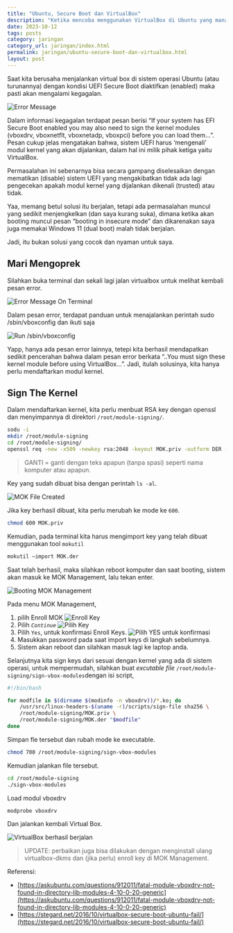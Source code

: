 ```yaml
---
title: "Ubuntu, Secure Boot dan VirtualBox"
description: "Ketika mencoba menggunakan VirtualBox di Ubuntu yang mana secure boot di-enable, maka (biasanya) akan terjadi kernel error. Solusinya cukup dengan meregistrasi modul kernel ke sistem UEFI."
date: 2023-10-12
tags: posts
category: jaringan
category_url: jaringan/index.html
permalink: jaringan/ubuntu-secure-boot-dan-virtualbox.html
layout: post
---
```


Saat kita berusaha menjalankan virtual box di sistem operasi Ubuntu (atau turunannya) dengan kondisi UEFI Secure Boot diaktifkan (enabled) maka pasti akan mengalami kegagalan. 

![Error Message](../img/ubuntu-secure-boot-dan-virtualbox/error-message.png)

Dalam informasi kegagalan terdapat pesan berisi “If your system has EFI Secure Boot enabled you may also need to sign the kernel modules (vboxdrv, vboxnetflt, vboxnetadp, vboxpci) before you can load them…”. Pesan cukup jelas mengatakan bahwa, sistem UEFI harus ‘mengenali’ modul kernel yang akan dijalankan, dalam hal ini milik pihak ketiga yaitu VirtualBox.

Permasalahan ini sebenarnya bisa secara gampang diselesaikan dengan mematikan (disable) sistem UEFI yang mengakibatkan tidak ada lagi pengecekan apakah modul kernel yang dijalankan dikenali (trusted) atau tidak. 

Yaa, memang betul solusi itu berjalan, tetapi ada permasalahan muncul yang sedikit menjengkelkan (dan saya kurang suka),  dimana ketika akan booting  muncul pesan “booting in insecure mode” dan dikarenakan saya juga memakai Windows 11 (dual boot) malah tidak berjalan.

Jadi, itu bukan solusi yang cocok dan nyaman untuk saya.

## Mari Mengoprek

Silahkan buka terminal dan sekali lagi jalan virtualbox untuk melihat kembali pesan error.

![Error Message On Terminal](../img/ubuntu-secure-boot-dan-virtualbox/error-message-on-termiinal.png)

Dalam pesan error, terdapat panduan untuk menajalankan perintah sudo /sbin/vboxconfig dan ikuti saja

![Run /sbin/vboxconfig](../img/ubuntu-secure-boot-dan-virtualbox/run-vboxconfig.png)

Yapp, hanya ada pesan error lainnya, tetepi kita berhasil mendapatkan sedikit pencerahan bahwa dalam pesan error berkata “..You must sign these kernel module before using VirtualBox…”. Jadi, itulah solusinya, kita hanya perlu mendaftarkan modul kernel.

## Sign The Kernel

Dalam mendaftarkan kernel, kita perlu menbuat RSA key dengan openssl dan menyimpannya di direktori `/root/module-signing/`.

```bash
sodu -i
mkdir /root/module-signing
cd /root/module-signing/
openssl req -new -x509 -newkey rsa:2048 -keyout MOK.priv -outform DER -out MOK.der -nodes -days 36500 -subj "/CN=GANTI/"
```

> GANTI = ganti dengan teks apapun (tanpa spasi) seperti nama komputer atau apapun.

Key yang sudah dibuat bisa dengan perintah `ls -al`.

![MOK File Created](../img/ubuntu-secure-boot-dan-virtualbox/mok-file-created.png)

Jika key berhasil dibuat, kita perlu merubah ke mode ke `600`.

```bash
chmod 600 MOK.priv
```

Kemudian, pada terminal kita harus mengimport key yang telah dibuat menggunakan tool `mokutil`

```bash
mokutil –import MOK.der
```

Saat telah berhasil, maka silahkan reboot komputer dan saat booting, sistem akan masuk ke MOK Management, lalu tekan enter.

![Booting MOK Management](../img/ubuntu-secure-boot-dan-virtualbox/booting-uefi-mok-management.jpg)

Pada menu MOK Management, 
1. pilih Enroll MOK
![Enroll Key](../img/ubuntu-secure-boot-dan-virtualbox/enroll-mok.jpg)
2. Pilih *`Continue`*
![Pilih Key](../img/ubuntu-secure-boot-dan-virtualbox/pilih-key.jpg)
3. Pilih `Yes`, untuk konfirmasi Enroll Keys.
![Pilih YES untuk konfirmasi](../img/ubuntu-secure-boot-dan-virtualbox/enroll-key-confirmation.jpg)
4. Masukkan password pada saat import keys di langkah sebelumnya.
5. Sistem akan reboot dan silahkan masuk lagi ke laptop anda.

Selanjutnya kita sign keys dari sesuai dengan kernel yang ada di sistem operasi, untuk mempermudah, silahkan buat _excutable file_ `/root/module-signing/sign-vbox-modules`dengan isi script,

```bash
#!/bin/bash

for modfile in $(dirname $(modinfo -n vboxdrv))/*.ko; do
	/usr/src/linux-headers-$(uname -r)/scripts/sign-file sha256 \
	/root/module-signing/MOK.priv \
	/root/module-signing/MOK.der "$modfile"
done
```

Simpan fle tersebut dan rubah mode ke executable.

```bash
chmod 700 /root/module-signing/sign-vbox-modules
```

Kemudian jalankan file tersebut.

```bash
cd /root/module-signing
./sign-vbox-modules
```

Load modul vboxdrv

```bash
modprobe vboxdrv
```

Dan jalankan kembali Virtual Box.

![VirtualBox berhasil berjalan](../img/ubuntu-secure-boot-dan-virtualbox/success.png)

> UPDATE: perbaikan juga bisa dilakukan dengan menginstall ulang virtualbox-dkms dan (jika perlu) enroll key di MOK Management.


Referensi:
- [https://askubuntu.com/questions/912011/fatal-module-vboxdrv-not-found-in-directory-lib-modules-4-10-0-20-generic](https://askubuntu.com/questions/912011/fatal-module-vboxdrv-not-found-in-directory-lib-modules-4-10-0-20-generic)
- [https://stegard.net/2016/10/virtualbox-secure-boot-ubuntu-fail/](https://stegard.net/2016/10/virtualbox-secure-boot-ubuntu-fail/)